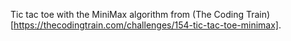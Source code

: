 Tic tac toe with the MiniMax algorithm from (The Coding Train)[https://thecodingtrain.com/challenges/154-tic-tac-toe-minimax].
